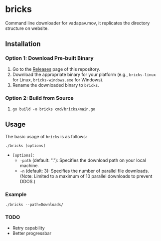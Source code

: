 # bricks

Command line downloader for vadapav.mov, it replicates the directory structure on website.

## Installation
### Option 1: Download Pre-built Binary
1. Go to the [Releases](https://github.com/vadapavmov/bricks/releases) page of this repository.
2. Download the appropriate binary for your platform (e.g., `bricks-linux` for Linux, `bricks-windows.exe` for Windows).
3. Rename the downloaded binary to `bricks`.

### Option 2: Build from Source
1. `go build -o bricks cmd/bricks/main.go`

## Usage
The basic usage of `bricks` is as follows:
```shell
./bricks [options]
```
- `[options]`:
    - `-path` (default: "."): Specifies the download path on your local machine.
    - `-n` (default: 3): Specifies the number of parallel file downloads. (Note: Limited to a maximum of 10 parallel downloads to prevent DDOS.)

### Example
`./bricks --path=Downloads/`

### TODO
- Retry capability 
- Better progressbar